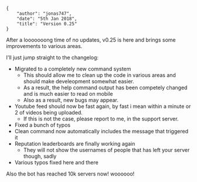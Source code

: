     {
        "author": "jonas747",
        "date": "5th Jan 2018",
        "title": "Version 0.25"
    }

After a looooooong time of no updates, v0.25 is here and brings some improvements to various areas.

I'll just jump straight to the changelog:

 - Migrated to a completely new command system
     + This should allow me to clean up the code in various areas and should make develeopment somewhat easier.
     + As a result, the help command output has been competely changed and is much easier to read on mobile
     + Also as a result, new bugs may appear.
 - Youtube feed should now be fast again, by fast i mean within a minute or 2 of videos being uploaded.
     + If this is not the case, please report to me, in the support server.
 - Fixed a bunch of typos
 - Clean command now automatically includes the message that triggered it
 - Reputation leaderboards are finally working again
     + They will not show the usernames of people that has left your server though, sadly
 - Various typos fixed here and there

Also the bot has reached 10k servers now! woooooo!
